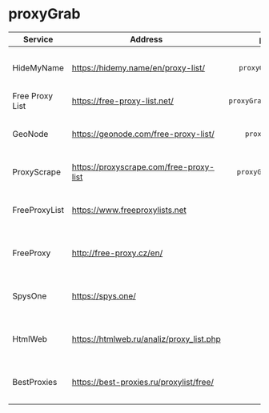 # proxyGrab

| Service | Address | proxyGrab | Protocols | Works |
| --- | --- | :---: | --- | :---: |
| HideMyName | https://hidemy.name/en/proxy-list/ | `proxyGrab.hidemyname` | HTTP, HTTPS, SOCKS4, SOCKS5 | ✅ |
| Free Proxy List | https://free-proxy-list.net/ | `proxyGrab.free_proxy_list` | HTTP | ✅ |
| GeoNode | https://geonode.com/free-proxy-list/ | `proxyGrab.geonode` | HTTP, HTTPS, SOCKS4, SOCKS5 | ✅ |
| ProxyScrape | https://proxyscrape.com/free-proxy-list | `proxyGrab.proxyscrape` | HTTP, SOCKS4, SOCKS5 | ✅ |
| FreeProxyList | https://www.freeproxylists.net | `soon` | HTTP, HTTPS, SOCKS4, SOCKS5 | 🟡 |
| FreeProxy | http://free-proxy.cz/en/ | `soon` | HTTP, HTTPS, SOCKS4, SOCKS5 | 🟡 |
| SpysOne | https://spys.one/ | `soon` | HTTP, HTTPS, SOCKS4, SOCKS5 | 🟡 |
| HtmlWeb | https://htmlweb.ru/analiz/proxy_list.php | `soon` | HTTP, HTTPS, SOCKS4, SOCKS5 | 🟡 |
| BestProxies | https://best-proxies.ru/proxylist/free/ | `soon` | HTTP, HTTPS, SOCKS4, SOCKS5 | 🟡 |
